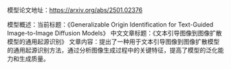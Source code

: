 模型论文地址：https://arxiv.org/abs/2501.02376

模型概述：当前标题：《Generalizable Origin Identification for Text-Guided Image-to-Image Diffusion Models》
中文文章标题：《文本引导图像到图像扩散模型的通用起源识别》
文章内容：提出了一种用于文本引导图像到图像扩散模型的通用起源识别方法，通过分析图像生成过程中的关键特征，提高了模型的泛化能力和生成质量。
